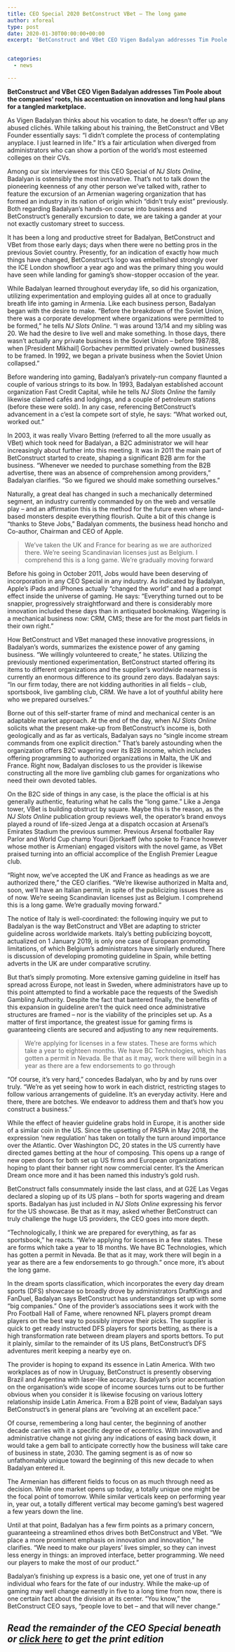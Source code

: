 ```yaml
---
title: CEO Special 2020 BetConstruct VBet — The long game
author: xforeal 
type: post
date: 2020-01-30T00:00:00+00:00
excerpt: 'BetConstruct and VBet CEO Vigen Badalyan addresses Tim Poole about the companies&amp;rsquo; roots, his accentuation on innovation and long haul plans for a tangled marketplace '


categories:
  - news

---
```

**BetConstruct and VBet CEO Vigen Badalyan addresses Tim Poole about the companies&rsquo; roots, his accentuation on innovation and long haul plans for a tangled marketplace.**

As Vigen Badalyan thinks about his vocation to date, he doesn&rsquo;t offer up any abused clich&eacute;s. While talking about his training, the BetConstruct and VBet Founder essentially says: &ldquo;I didn&rsquo;t complete the process of contemplating anyplace. I just learned in life.&rdquo; It&rsquo;s a fair articulation when diverged from administrators who can show a portion of the world&rsquo;s most esteemed colleges on their CVs.

Among our six interviewees for this CEO Special of _NJ Slots Online_, Badalyan is ostensibly the most innovative. That&rsquo;s not to talk down the pioneering keenness of any other person we&rsquo;ve talked with, rather to feature the excursion of an Armenian wagering organization that has formed an industry in its nation of origin which &ldquo;didn&rsquo;t truly exist&rdquo; previously. Both regarding Badalyan&rsquo;s hands-on course into business and BetConstruct&rsquo;s generally excursion to date, we are taking a gander at your not exactly customary street to success.

It has been a long and productive street for Badalyan, BetConstruct and VBet from those early days; days when there were no betting pros in the previous Soviet country. Presently, for an indication of exactly how much things have changed, BetConstruct&rsquo;s logo was embellished strongly over the ICE London showfloor a year ago and was the primary thing you would have seen while landing for gaming&rsquo;s show-stopper occasion of the year.

While Badalyan learned throughout everyday life, so did his organization, utilizing experimentation and employing guides all at once to gradually breath life into gaming in Armenia. Like each business person, Badalyan began with the desire to make. &ldquo;Before the breakdown of the Soviet Union, there was a corporate development where organizations were permitted to be formed,&rdquo; he tells _NJ Slots Online_. &ldquo;I was around 13/14 and my sibling was 20. We had the desire to live well and make something. In those days, there wasn&rsquo;t actually any private business in the Soviet Union &ndash; before 1987/88, when [President Mikhail] Gorbachev permitted privately owned businesses to be framed. In 1992, we began a private business when the Soviet Union collapsed.&rdquo;

Before wandering into gaming, Badalyan&rsquo;s privately-run company flaunted a couple of various strings to its bow. In 1993, Badalyan established account organization Fast Credit Capital, while he tells _NJ Slots Online_ the family likewise claimed cafés and lodgings, and a couple of petroleum stations (before these were sold). In any case, referencing BetConstruct&rsquo;s advancement in a c&rsquo;est la compete sort of style, he says: &ldquo;What worked out, worked out.&rdquo;

In 2003, it was really Vivaro Betting (referred to all the more usually as VBet) which took need for Badalyan, a B2C administrator we will hear increasingly about further into this meeting. It was in 2011 the main part of BetConstruct started to create, shaping a significant B2B arm for the business. &ldquo;Whenever we needed to purchase something from the B2B advertise, there was an absence of comprehension among providers,&rdquo; Badalyan clarifies. &ldquo;So we figured we should make something ourselves.&rdquo;

Naturally, a great deal has changed in such a mechanically determined segment, an industry currently commanded by on the web and versatile play &ndash; and an affirmation this is the method for the future even where land-based monsters despite everything flourish. Quite a bit of this change is &ldquo;thanks to Steve Jobs,&rdquo; Badalyan comments, the business head honcho and Co-author, Chairman and CEO of Apple.

> We&rsquo;ve taken the UK and France for bearing as we are authorized there. We&rsquo;re seeing Scandinavian licenses just as Belgium. I comprehend this is a long game. We&rsquo;re gradually moving forward

Before his going in October 2011, Jobs would have been deserving of incorporation in any CEO Special in any industry. As indicated by Badalyan, Apple&rsquo;s iPads and iPhones actually &ldquo;changed the world&rdquo; and had a prompt effect inside the universe of gaming. He says: &ldquo;Everything turned out to be snappier, progressively straightforward and there is considerably more innovation included these days than in antiquated bookmaking. Wagering is a mechanical business now: CRM, CMS; these are for the most part fields in their own right.&rdquo;

How BetConstruct and VBet managed these innovative progressions, in Badalyan&rsquo;s words, summarizes the existence power of any gaming business. &ldquo;We willingly volunteered to create,&rdquo; he states. Utilizing the previously mentioned experimentation, BetConstruct started offering its items to different organizations and the supplier&rsquo;s worldwide nearness is currently an enormous difference to its ground zero days. Badalyan says: &ldquo;In our firm today, there are not kidding authorities in all fields &ndash; club, sportsbook, live gambling club, CRM. We have a lot of youthful ability here who we prepared ourselves.&rdquo;

Borne out of this self-starter frame of mind and mechanical center is an adaptable market approach. At the end of the day, when _NJ Slots Online_ solicits what the present make-up from BetConstruct&rsquo;s income is, both geologically and as far as verticals, Badalyan says no &ldquo;single income stream commands from one explicit direction.&rdquo; That&rsquo;s barely astounding when the organization offers B2C wagering over its B2B income, which includes offering programming to authorized organizations in Malta, the UK and France. Right now, Badalyan discloses to us the provider is likewise constructing all the more live gambling club games for organizations who need their own devoted tables.

On the B2C side of things in any case, is the place the official is at his generally authentic, featuring what he calls the &ldquo;long game.&rdquo; Like a Jenga tower, VBet is building obstruct by square. Maybe this is the reason, as the _NJ Slots Online_ publication group reviews well, the operator&rsquo;s brand envoys played a round of life-sized Jenga at a dispatch occasion at Arsenal&rsquo;s Emirates Stadium the previous summer. Previous Arsenal footballer Ray Parlor and World Cup champ Youri Djorkaeff (who spoke to France however whose mother is Armenian) engaged visitors with the novel game, as VBet praised turning into an official accomplice of the English Premier League club.

&ldquo;Right now, we&rsquo;ve accepted the UK and France as headings as we are authorized there,&rdquo; the CEO clarifies. &ldquo;We&rsquo;re likewise authorized in Malta and, soon, we&rsquo;ll have an Italian permit, in spite of the publicizing issues there as of now. We&rsquo;re seeing Scandinavian licenses just as Belgium. I comprehend this is a long game. We&rsquo;re gradually moving forward.&rdquo;

The notice of Italy is well-coordinated: the following inquiry we put to Badalyan is the way BetConstruct and VBet are adapting to stricter guideline across worldwide markets. Italy&rsquo;s betting publicizing boycott, actualized on 1 January 2019, is only one case of European promoting limitations, of which Belgium&rsquo;s administrators have similarly endured. There is discussion of developing promoting guideline in Spain, while betting adverts in the UK are under comparative scrutiny.

But that&rsquo;s simply promoting. More extensive gaming guideline in itself has spread across Europe, not least in Sweden, where administrators have up to this point attempted to find a workable pace the requests of the Swedish Gambling Authority. Despite the fact that bantered finally, the benefits of this expansion in guideline aren&rsquo;t the quick need once administrative structures are framed &ndash; nor is the viability of the principles set up. As a matter of first importance, the greatest issue for gaming firms is guaranteeing clients are secured and adjusting to any new requirements.

<blockquote class="right">
  <p>
    We&rsquo;re applying for licenses in a few states. These are forms which take a year to eighteen months. We have BC Technologies, which has gotten a permit in Nevada. Be that as it may, work there will begin in a year as there are a few endorsements to go through
  </p>
</blockquote>

&ldquo;Of course, it&rsquo;s very hard,&rdquo; concedes Badalyan, who by and by runs over truly. &ldquo;We&rsquo;re as yet seeing how to work in each district, restricting stages to follow various arrangements of guideline. It&rsquo;s an everyday activity. Here and there, there are botches. We endeavor to address them and that&rsquo;s how you construct a business.&rdquo;

While the effect of heavier guideline grabs hold in Europe, it is another side of a similar coin in the US. Since the upsetting of PASPA in May 2018, the expression &lsquo;new regulation&rsquo; has taken on totally the turn around importance over the Atlantic. Over Washington DC, 20 states in the US currently have directed games betting at the hour of composing. This opens up a range of new open doors for both set up US firms and European organizations hoping to plant their banner right now commercial center. It&rsquo;s the American Dream once more and it has been named this industry&rsquo;s gold rush.

BetConstruct falls consummately inside the last class, and at G2E Las Vegas declared a sloping up of its US plans &ndash; both for sports wagering and dream sports. Badalyan has just included in _NJ Slots Online_ expressing his fervor for the US showcase. Be that as it may, asked whether BetConstruct can truly challenge the huge US providers, the CEO goes into more depth.

&ldquo;Technologically, I think we are prepared for everything, as far as sportsbook,&rdquo; he reacts. &ldquo;We&rsquo;re applying for licenses in a few states. These are forms which take a year to 18 months. We have BC Technologies, which has gotten a permit in Nevada. Be that as it may, work there will begin in a year as there are a few endorsements to go through.&rdquo; once more, it&#8217;s about the long game.

In the dream sports classification, which incorporates the every day dream sports (DFS) showcase so broadly drove by administrators DraftKings and FanDuel, Badalyan says BetConstruct has understandings set up with some &ldquo;big companies.&rdquo; One of the provider&rsquo;s associations sees it work with the Pro Football Hall of Fame, where renowned NFL players prompt dream players on the best way to possibly improve their picks. The supplier is quick to get ready instructed DFS players for sports betting, as there is a high transformation rate between dream players and sports bettors. To put it plainly, similar to the remainder of its US plans, BetConstruct&rsquo;s DFS adventures merit keeping a nearby eye on.

The provider is hoping to expand its essence in Latin America. With two workplaces as of now in Uruguay, BetConstruct is presently observing Brazil and Argentina with laser-like accuracy. Badalyan&rsquo;s prior accentuation on the organisation&rsquo;s wide scope of income sources turns out to be further obvious when you consider it is likewise focusing on various lottery relationship inside Latin America. From a B2B point of view, Badalyan says BetConstruct&rsquo;s in general plans are &ldquo;evolving at an excellent pace.&rdquo;

Of course, remembering a long haul center, the beginning of another decade carries with it a specific degree of eccentrics. With innovative and administrative change not giving any indications of easing back down, it would take a gem ball to anticipate correctly how the business will take care of business in state, 2030. The gaming segment is as of now so unfathomably unique toward the beginning of this new decade to when Badalyan entered it.

The Armenian has different fields to focus on as much through need as decision. While one market opens up today, a totally unique one might be the focal point of tomorrow. While similar verticals keep on performing year in, year out, a totally different vertical may become gaming&rsquo;s best wagered a few years down the line.

Until at that point, Badalyan has a few firm points as a primary concern, guaranteeing a streamlined ethos drives both BetConstruct and VBet. &ldquo;We place a more prominent emphasis on innovation and innovation,&rdquo; he clarifies. &ldquo;We need to make our players&rsquo; lives simpler, so they can invest less energy in things: an improved interface, better programming. We need our players to make the most of our product.&rdquo;

Badalyan&rsquo;s finishing up express is a basic one, yet one of trust in any individual who fears for the fate of our industry. While the make-up of gaming may well change earnestly in five to a long time from now, there is one certain fact about the division at its center. &ldquo;You know,&rdquo; the BetConstruct CEO says, &ldquo;people love to bet &ndash; and that will never change.&rdquo;

<h2 style="line-tallness: 40px;">
  <em><strong>Read the remainder of the CEO Special beneath or <a href="#">click here</a> to get the print edition</strong></em>
</h2>

<div class="videoWrapper">
</div>